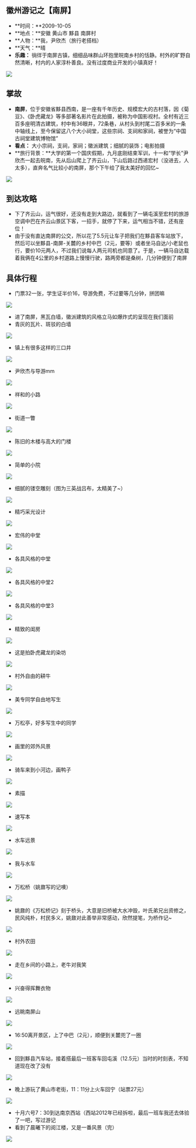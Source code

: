 ## 徽州游记之【南屏】

- **时间：**2009-10-05
- **地点：**安徽 黄山市 黟县 南屏村
- **人物：**我，尹欣杰（旅行老搭档）
- **天气：**晴
- **乐趣：** 徜徉于南屏古镇，细细品味群山环抱里皖南乡村的恬静。村外的旷野自然清晰，村内的人家淳朴善良。没有过度商业开发的小镇真好！

![](http://7xinjz.com1.z0.glb.clouddn.com/travel/091005nanping/01.jpg?imageView2/2/w/600)


## 掌故
- **南屏**，位于安徽省黟县西南，是一座有千年历史、规模宏大的古村落，因《菊豆》、《卧虎藏龙》等多部著名影片在此拍摄，被称为中国影视村。全村有近三百多座明清古建筑，村中有36眼井，72条巷，从村头到村尾二百多米的一条中轴线上，至今保留这八个大小祠堂，这些宗祠、支祠和家祠，被誉为“中国古祠堂建筑博物馆”
- **看点：** 大小宗祠，支祠，家祠；徽派建筑；细腻的装饰；电影拍摄
- **旅行背景：**大学的第一个国庆假期，九月底刚结束军训，十一和“学长”尹欣杰一起去皖南，先从后山爬上了齐云山，下山后路过西递宏村（没进去，人太多），直奔名气比较小的南屏，那个下午给了我太美好的回忆~

![](http://7xinjz.com1.z0.glb.clouddn.com/travel/091005nanping/22.jpg?imageView2/2/w/600)


## 到达攻略
- 下了齐云山，运气很好，还没有走到大路边，就看到了一辆屯溪至宏村的旅游空调中巴在齐云山景区下客，一招手，就停了下来，运气相当不错，还有座位！
- 由于没有直达南屏的公交，所以花了5.5元让车子把我们在黟县客车站放下，然后可以坐黟县-南屏-关麓的乡村中巴（2元，要等）或者坐马自达/小老鼠也行，要价10元两人，不过我们说每人两元司机也同意了。于是，一辆马自达载着我俩在4公里的乡村道路上慢慢行驶，路两旁都是桑树，几分钟便到了南屏


## 具体行程
- 门票32一张，学生证半价16，导游免费，不过要等几分钟，拼团嘛

![](http://7xinjz.com1.z0.glb.clouddn.com/travel/091005nanping/02.jpg?imageView2/2/w/600)


- 进了南屏，黑瓦白墙，徽派建筑的风格立马如爆炸式的呈现在我们面前
- 青灰的瓦片、斑驳的白墙

![](http://7xinjz.com1.z0.glb.clouddn.com/travel/091005nanping/03.jpg?imageView2/2/w/600)


- 镇上有很多这样的三口井

![](http://7xinjz.com1.z0.glb.clouddn.com/travel/091005nanping/04.jpg?imageView2/2/w/600)


- 尹欣杰与导游mm

![](http://7xinjz.com1.z0.glb.clouddn.com/travel/091005nanping/05.jpg?imageView2/2/w/600)


- 祥和的小路

![](http://7xinjz.com1.z0.glb.clouddn.com/travel/091005nanping/06.jpg?imageView2/2/w/600)


- 街道一瞥

![](http://7xinjz.com1.z0.glb.clouddn.com/travel/091005nanping/07.jpg?imageView2/2/w/600)


- 陈旧的木楼与高大的门楼

![](http://7xinjz.com1.z0.glb.clouddn.com/travel/091005nanping/08.jpg?imageView2/2/w/600)


- 简单的小院

![](http://7xinjz.com1.z0.glb.clouddn.com/travel/091005nanping/09.jpg?imageView2/2/w/600)


- 细腻的镂空雕刻（图为三英战吕布，太精美了~）

![](http://7xinjz.com1.z0.glb.clouddn.com/travel/091005nanping/10.jpg?imageView2/2/w/600)


- 精巧采光设计

![](http://7xinjz.com1.z0.glb.clouddn.com/travel/091005nanping/11.jpg?imageView2/2/w/600)


- 宏伟的中堂

![](http://7xinjz.com1.z0.glb.clouddn.com/travel/091005nanping/12.jpg?imageView2/2/w/600)


- 各具风格的中堂

![](http://7xinjz.com1.z0.glb.clouddn.com/travel/091005nanping/13.jpg?imageView2/2/w/600)


- 各具风格的中堂2

![](http://7xinjz.com1.z0.glb.clouddn.com/travel/091005nanping/14.jpg?imageView2/2/w/600)


- 各具风格的中堂3

![](http://7xinjz.com1.z0.glb.clouddn.com/travel/091005nanping/15.jpg?imageView2/2/w/600)


- 精致的闺房

![](http://7xinjz.com1.z0.glb.clouddn.com/travel/091005nanping/16.jpg?imageView2/2/w/600)


- 这是拍卧虎藏龙的染坊

![](http://7xinjz.com1.z0.glb.clouddn.com/travel/091005nanping/17.jpg?imageView2/2/w/600)


- 村外自由的耕牛

![](http://7xinjz.com1.z0.glb.clouddn.com/travel/091005nanping/18.jpg?imageView2/2/w/600)


- 美专同学自由地写生

![](http://7xinjz.com1.z0.glb.clouddn.com/travel/091005nanping/20.jpg?imageView2/2/w/600)


- 万松亭，好多写生中的同学

![](http://7xinjz.com1.z0.glb.clouddn.com/travel/091005nanping/37.jpg?imageView2/2/w/600)


- 画里的郊外风景

![](http://7xinjz.com1.z0.glb.clouddn.com/travel/091005nanping/31.jpg?imageView2/2/w/600)


- 骑车来到小河边，画鸭子

![](http://7xinjz.com1.z0.glb.clouddn.com/travel/091005nanping/38.jpg?imageView2/2/w/600)


- 素描

![](http://7xinjz.com1.z0.glb.clouddn.com/travel/091005nanping/35.jpg?imageView2/2/w/600)


- 速写本

![](http://7xinjz.com1.z0.glb.clouddn.com/travel/091005nanping/36.jpg?imageView2/2/w/600)


- 水车远景

![](http://7xinjz.com1.z0.glb.clouddn.com/travel/091005nanping/33.jpg?imageView2/2/w/600)


- 我与水车

![](http://7xinjz.com1.z0.glb.clouddn.com/travel/091005nanping/23.jpg?imageView2/2/w/600)


- 万松桥（姚鼐写的记噢）

![](http://7xinjz.com1.z0.glb.clouddn.com/travel/091005nanping/34.jpg?imageView2/2/w/600)


- 姚鼐的《万松桥记》刻于桥头，大意是旧桥被大水冲毁，叶氏弟兄出资修之，民风纯朴，村民多义，姚鼐对此善举非常感动，欣然提笔，为桥作记~

![](http://7xinjz.com1.z0.glb.clouddn.com/travel/091005nanping/25.jpg?imageView2/2/w/600)


- 村外农田

![](http://7xinjz.com1.z0.glb.clouddn.com/travel/091005nanping/26.jpg?imageView2/2/w/600)


- 走在乡间的小路上，老牛对我笑

![](http://7xinjz.com1.z0.glb.clouddn.com/travel/091005nanping/32.jpg?imageView2/2/w/600)


- 兴奋得挥舞衣物

![](http://7xinjz.com1.z0.glb.clouddn.com/travel/091005nanping/27.jpg?imageView2/2/w/600)


- 远眺南屏山

![](http://7xinjz.com1.z0.glb.clouddn.com/travel/091005nanping/28.jpg?imageView2/2/w/600)


- 16:50离开景区，上了中巴（2元），顺便到关麓兜了一圈

![](http://7xinjz.com1.z0.glb.clouddn.com/travel/091005nanping/29.jpg?imageView2/2/w/600)


- 回到黟县汽车站，接着搭最后一班客车回屯溪（12.5元）当时的时刻表，不知道现在改了没有

![](http://7xinjz.com1.z0.glb.clouddn.com/travel/091005nanping/30.jpg?imageView2/2/w/600)


- 晚上游玩了黄山市老街，11：11分上火车回宁（站票27元）

![](http://7xinjz.com1.z0.glb.clouddn.com/travel/091005nanping/39.jpg?imageView2/2/w/600)


- 十月六号7：30到达南京西站（西站2012年已经拆啦，最后一班车我还去体验了一吧，写过游记
- 看到了晨曦下的阅江楼，又是一番风景（完）

![](http://7xinjz.com1.z0.glb.clouddn.com/travel/091005nanping/40.jpg?imageView2/2/w/600)


